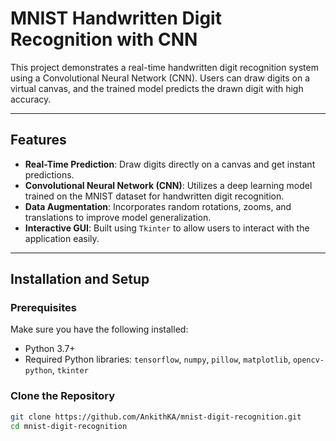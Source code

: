 # MNIST Handwritten Digit Recognition with CNN

This project demonstrates a real-time handwritten digit recognition system using a Convolutional Neural Network (CNN). Users can draw digits on a virtual canvas, and the trained model predicts the drawn digit with high accuracy.

---

## Features

- **Real-Time Prediction**: Draw digits directly on a canvas and get instant predictions.
- **Convolutional Neural Network (CNN)**: Utilizes a deep learning model trained on the MNIST dataset for handwritten digit recognition.
- **Data Augmentation**: Incorporates random rotations, zooms, and translations to improve model generalization.
- **Interactive GUI**: Built using `Tkinter` to allow users to interact with the application easily.

---

## Installation and Setup

### Prerequisites

Make sure you have the following installed:
- Python 3.7+
- Required Python libraries: `tensorflow`, `numpy`, `pillow`, `matplotlib`, `opencv-python`, `tkinter`

### Clone the Repository

```bash
git clone https://github.com/AnkithKA/mnist-digit-recognition.git
cd mnist-digit-recognition
